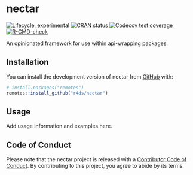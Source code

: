 
<!-- README.md is generated from README.Rmd. Please edit that file -->

# nectar

<!-- badges: start -->

[![Lifecycle:
experimental](https://img.shields.io/badge/lifecycle-experimental-orange.svg)](https://lifecycle.r-lib.org/articles/stages.html#experimental)
[![CRAN
status](https://www.r-pkg.org/badges/version/nectar)](https://CRAN.R-project.org/package=nectar)
[![Codecov test
coverage](https://codecov.io/gh/r4ds/nectar/branch/main/graph/badge.svg)](https://app.codecov.io/gh/r4ds/nectar?branch=main)
[![R-CMD-check](https://github.com/r4ds/nectar/actions/workflows/R-CMD-check.yaml/badge.svg)](https://github.com/r4ds/nectar/actions/workflows/R-CMD-check.yaml)
<!-- badges: end -->

An opinionated framework for use within api-wrapping packages.

## Installation

You can install the development version of nectar from
[GitHub](https://github.com/) with:

``` r
# install.packages("remotes")
remotes::install_github("r4ds/nectar")
```

## Usage

Add usage information and examples here.

## Code of Conduct

Please note that the nectar project is released with a [Contributor Code
of Conduct](https://r4ds.github.io/nectar/CODE_OF_CONDUCT.html). By
contributing to this project, you agree to abide by its terms.
